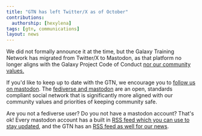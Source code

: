 ```yaml
---
title: "GTN has left Twitter/X as of October"
contributions:
  authorship: [hexylena]
tags: [gtn, communications]
layout: news
---
```


We did not formally announce it at the time, but the Galaxy Training Network
has migrated from Twitter/X to Mastodon, as that platform no longer aligns with
the Galaxy Project Code of Conduct [nor our community values.](https://www.mediamatters.org/twitter/musk-endorses-antisemitic-conspiracy-theory-x-has-been-placing-ads-apple-bravo-ibm-oracle)

If you'd like to keep up to date with the GTN, we encourage you to [follow us on mastodon](https://mstdn.science/@gtn). The [fediverse and mastodon](https://en.wikipedia.org/wiki/Fediverse) are an open, standards compliant social network that is significantly more aligned with our community values and priorities of keeping community safe.

Are you not a fediverse user? Do you not have a mastodon account? That's ok!
Every mastodon account has a built in [RSS feed which you can use to stay updated](https://mstdn.science/@gtn.rss),
and the GTN has an [RSS feed as well for our news](https://training.galaxyproject.org/training-material/feed.xml).
